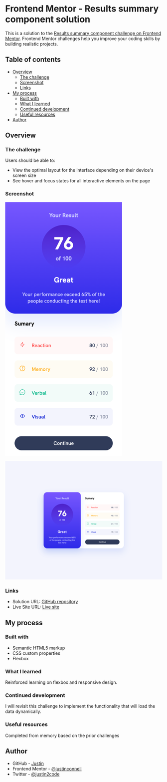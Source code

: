 # Frontend Mentor - Results summary component solution

This is a solution to the [Results summary component challenge on Frontend Mentor](https://www.frontendmentor.io/challenges/results-summary-component-CE_K6s0maV). Frontend Mentor challenges help you improve your coding skills by building realistic projects.

## Table of contents

- [Overview](#overview)
  - [The challenge](#the-challenge)
  - [Screenshot](#screenshot)
  - [Links](#links)
- [My process](#my-process)
  - [Built with](#built-with)
  - [What I learned](#what-i-learned)
  - [Continued development](#continued-development)
  - [Useful resources](#useful-resources)
- [Author](#author)

## Overview

### The challenge

Users should be able to:

- View the optimal layout for the interface depending on their device's screen size
- See hover and focus states for all interactive elements on the page

### Screenshot

<img src="./screenshots/mobile.png" alt="Mobile" width="375px" />

![Desktop](./screenshots/desktop.png)

### Links

- Solution URL: [GitHub repository](https://github.com/justinconnell/fem-results-summary-component)
- Live Site URL: [Live site](https://justinconnell.github.io/fem-results-summary-component/)

## My process

### Built with

- Semantic HTML5 markup
- CSS custom properties
- Flexbox

### What I learned

Reinforced learning on flexbox and responsive design.

### Continued development

I will revisit this challenge to implement the functionality that will load the data dynamically.

### Useful resources

Completed from memory based on the prior challenges

## Author

- GitHub - [Justin](https://github.com/justinconnell)
- Frontend Mentor - [@justinconnell](https://www.frontendmentor.io/profile/justinconnell)
- Twitter - [@justin2code](https://twitter.com/justin2code)
